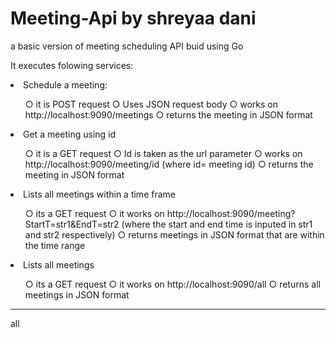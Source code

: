 
# Meeting-Api by shreyaa dani
a basic version of meeting scheduling API buid using Go

It executes folowing services:
 <li>Schedule a meeting:</li>
   <ul>   ○	it is POST request
      ○	Uses JSON request body
      ○	works on http://localhost:9090/meetings
      ○	returns the meeting in JSON format </ul>
<li>Get a meeting using id</li>
<ul>
○	it is a GET request
○	Id is taken as the url parameter
○	works on http://localhost:9090/meeting/id (where id= meeting id)
○	returns the meeting in JSON format </ul>
<li>Lists all meetings within a time frame</li>
<ul>
○	its a GET request
○	it works on http://localhost:9090/meeting?StartT=str1&EndT=str2 (where the start and end time is inputed in str1 and str2 respectively)
○	returns meetings in JSON format that are within the time range</ul>
<li>Lists all meetings</li>
<ul>
 ○	its a GET request
○	it works on http://localhost:9090/all 
○	returns all meetings in JSON format 
</ul>

<hr>
<img scr="https://github.com/shreyaadani/Meeting-Api/issues/1#issue-724385005">all <img>

